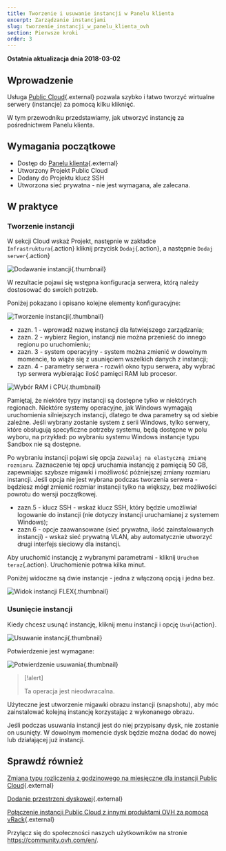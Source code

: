 ```yaml
---
title: Tworzenie i usuwanie instancji w Panelu klienta
excerpt: Zarządzanie instancjami
slug: tworzenie_instancji_w_panelu_klienta_ovh
section: Pierwsze kroki
order: 3
---
```


**Ostatnia aktualizacja dnia 2018-03-02**

 
## Wprowadzenie
Usługa [Public Cloud](https://www.ovh.pl/cloud/){.external} pozwala szybko i łatwo tworzyć wirtualne serwery (instancje) za pomocą kilku kliknięć.

W tym przewodniku przedstawiamy, jak utworzyć instancję za pośrednictwem Panelu klienta.


## Wymagania początkowe

- Dostęp do [Panelu klienta](https://www.ovh.com/auth/?action=gotomanager){.external}
- Utworzony Projekt Public Cloud
- Dodany do Projektu klucz SSH
- Utworzona sieć prywatna - nie jest wymagana, ale zalecana.
 

## W praktyce

### Tworzenie instancji

W sekcji Cloud wskaż Projekt, następnie w zakładce `Infrastruktura`{.action} kliknij przycisk `Dodaj`{.action}, a następnie `Dodaj serwer`{.action}

![Dodawanie instancji](images/1_PCI_add_the_server.png){.thumbnail}

W rezultacie pojawi się wstępna konfiguracja serwera, którą należy dostosować do swoich potrzeb.

Poniżej pokazano i opisano kolejne elementy konfiguracyjne:

![Tworzenie instancji](images/2_PCI_inst_building.png){.thumbnail}

- zazn. 1 - wprowadź nazwę instancji dla łatwiejszego zarządzania;
- zazn. 2 - wybierz Region, instancji nie można przenieść do innego regionu po uruchomieniu;
- zazn. 3 - system operacyjny - system można zmienić w dowolnym momencie, to wiąże się z usunięciem wszelkich danych z instancji;
- zazn. 4 - parametry serwera - rozwiń okno typu serwera, aby wybrać typ serwera wybierając ilość pamięci RAM lub procesor. 

![Wybór RAM i CPU](images/3_inst_cpu_ram.png){.thumbnail}
 
Pamiętaj, że niektóre typy instancji są dostępne tylko w niektórych regionach. 
Niektóre systemy operacyjne, jak Windows wymagają uruchomienia silniejszych instancji, dlatego te dwa parametry są od siebie zależne. Jeśli wybrany zostanie system z serii Windows, tylko serwery, które obsługują specyficzne potrzeby systemu, będą dostępne w polu wyboru, na przykład: po wybraniu systemu Windows instancje typu Sandbox nie są dostępne.

Po wybraniu instancji pojawi się opcja `Zezwalaj na elastyczną zmianę rozmiaru`. Zaznaczenie tej opcji uruchamia instancję z pamięcią 50 GB, zapewniając szybsze migawki i możliwość późniejszej zmiany rozmiaru instancji. 
Jeśli opcja nie jest wybrana podczas tworzenia serwera - będziesz mógł zmienić rozmiar instancji tylko na większy, bez możliwości powrotu do wersji początkowej.

- zazn.5 - klucz SSH - wskaż klucz SSH, który będzie umożliwiał logowanie do instancji (nie dotyczy instancji uruchamianej z systemem Windows);
- zazn.6 - opcje zaawansowane (sieć prywatna, ilość zainstalowanych instancji) - wskaż sieć prywatną VLAN, aby automatycznie utworzyć drugi interfejs sieciowy dla instancji.
 
Aby uruchomić instancję z wybranymi parametrami - kliknij `Uruchom teraz`{.action}. Uruchomienie potrwa kilka minut.

Poniżej widoczne są dwie instancje - jedna z włączoną opcją i jedna bez.

![Widok instancji FLEX](images/4_PCI_flex_inst.png){.thumbnail}


### Usunięcie instancji

Kiedy chcesz usunąć instancję, kliknij menu instancji i opcję `Usuń`{action}. 

![Usuwanie instancji](images/5_inst_delete.png){.thumbnail}

Potwierdzenie jest wymagane: 

![Potwierdzenie usuwania](images/6_inst_del_confirm.png){.thumbnail}

> [!alert]
> 
> Ta operacja jest nieodwracalna.
>

Użyteczne jest utworzenie migawki obrazu instancji (snapshotu), aby móc zainstalować kolejną instancję korzystając z wykonanego obrazu.

Jeśli podczas usuwania instancji jest do niej przypisany dysk, nie zostanie on usunięty. W dowolnym momencie dysk będzie można dodać do nowej lub działającej już instancji.


## Sprawdź również

[Zmiana typu rozliczenia z godzinowego na miesięczne dla instancji Public Cloud](https://docs.ovh.com/pl/public-cloud/zmiana-typu-rozliczenia/){.external}

[Dodanie przestrzeni dyskowej](https://docs.ovh.com/pl/public-cloud/dodanie_przestrzeni_dyskowej/){.external}

[Połączenie instancji Public Cloud z innymi produktami OVH za pomocą vRack](https://docs.ovh.com/pl/public-cloud/polaczenie-vrack-public-cloud-inne-uslugi/){.external}


Przyłącz się do społeczności naszych użytkowników na stronie <https://community.ovh.com/en/>.